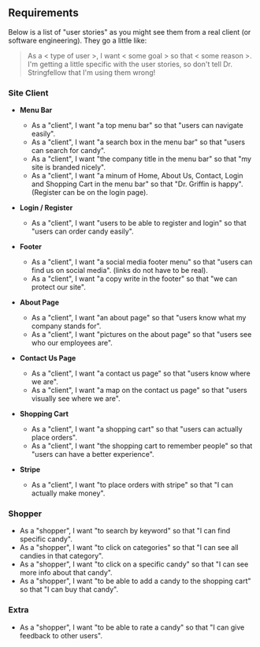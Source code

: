 ## Requirements

Below is a list of "user stories" as you might see them from a real client (or software engineering). They go a little like:
>As a < type of user >, I want < some goal > so that < some reason >. I'm getting a little specific with the user stories, so don't tell Dr. Stringfellow that I'm using them wrong!

### Site Client

- **Menu Bar**
   - As a "client", I want "a top menu bar" so that "users can navigate easily".
   - As a "client", I want "a search box in the menu bar" so that "users can search for candy".
   - As a "client", I want "the company title in the menu bar" so that "my site is branded nicely".
   - As a "client", I want "a minum of Home, About Us, Contact, Login and Shopping Cart in the menu bar" so that "Dr. Griffin is happy". (Register can be on the login page).

- **Login / Register**
    - As a "client", I want "users to be able to register and login" so that "users can order candy easily".
    
- **Footer**
   - As a "client", I want "a social media footer menu" so that "users can find us on social media". (links do not have to be real).
   - As a "client", I want "a copy write in the footer" so that "we can protect our site".
   
- **About Page**
    - As a "client", I want "an about page" so that "users know what my company stands for".
    - As a "client", I want "pictures on the about page" so that "users see who our employees are".
    
- **Contact Us Page**
    - As a "client", I want "a contact us page" so that "users know where we are".
    - As a "client", I want "a map on the contact us page" so that "users visually see where we are".
    
- **Shopping Cart**
    - As a "client", I want "a shopping cart" so that "users can actually place orders".
    - As a "client", I want "the shopping cart to remember people" so that "users can have a better experience".
    
- **Stripe**
    - As a "client", I want "to place orders with stripe" so that "I can actually make money".
 
### Shopper
- As a "shopper", I want "to search by keyword" so that "I can find specific candy".
- As a "shopper", I want "to click on categories" so that "I can see all candies in that category".
- As a "shopper", I want "to click on a specific candy" so that "I can see more info about that candy".
- As a "shopper", I want "to be able to add a candy to the shopping cart" so that "I can buy that candy".

### Extra
- As a "shopper", I want "to be able to rate a candy" so that "I can give feedback to other users".

